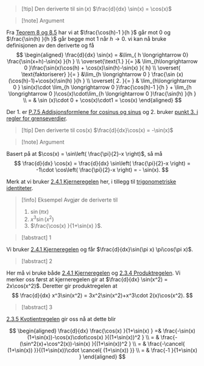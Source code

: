 > [!tip] Den deriverte til $\sin(x)$ 
>   $\frac{d}{dx} \sin(x) = \cos(x)$

> [!note] Argument 
> 

Fra [Teorem 8 og 8.5](Kapittel%202%20-%20derivasjon/2.5.1%20Spesielle%20trigonometriske%20grenser.md) har vi at $\frac{\cos(h)-1 }{h }$ går mot $0$ og $\frac{\sin(h) }{h }$ går begge mot $1$ når $h \longrightarrow 0$. vi kan nå bruke definisjonen av den deriverte og få
$$
\begin{aligned} 
  \frac{d}{dx} \sin(x) 
   = &\lim_{ h \longrightarrow  0} \frac{\sin(x+h)-\sin(x) }{h } \\
   \overset{\text{1.} }{=  }& \lim_{h\longrightarrow 0 }\frac{\sin(x)\cos(h) + \cos(x)\sin(h)-\sin(x) }{ h} \\
   \overset{ \text{faktoriserer} }{=  } &\lim_{h \longrightarrow  0 }  \frac{\sin (x)(\cos(h)-1)+\cos(x)\sin(h) }{h } \\
   \overset{ 2. }{=  } & \lim_{h\longrightarrow  0 } \sin(x)\cdot \lim_{h \longrightarrow  0 }\frac{\cos(h)-1 }{h }  + \lim_{h \longrightarrow  0 }\cos(x)\cdot\lim_{h \longrightarrow  0   }\frac{\sin(h) }{h } \\
   = & \sin (x)\cdot 0 + \cos(x)\cdot1 = \cos(x)
\end{aligned} 
$$

Der 1. er [P.7.5 Addisjonsformlene for cosinus og sinus](Kapittel%200%20-%20innledende%20kapittel/P.7.5%20Addisjonsformlene%20for%20cosinus%20og%20sinus.md) og 2. bruker [punkt 3. i regler for grenseverdier](Kapittel%201%20-%20grenser%20og%20kontinuitet/2.1%20Grenseverdi%20-%20regler.md).

> [!tip] Den deriverte til cos(x) 
> $\frac{d}{dx}\cos(x) = -\sin(x)$
> 

> [!note] Argument 
> 

Basert på at $\cos(x) = \sin\left( \frac{\pi}{2}-x \right)$, så må 
$$
\frac{d}{dx} \cos(x) = \frac{d}{dx} \sin\left( \frac{\pi}{2}-x \right) = -1\cdot \cos\left( \frac{\pi}{2}-x \right) = - \sin(x).
$$

Merk at vi bruker [2.4.1 Kjerneregelen](Kapittel%202%20-%20derivasjon/2.4.1%20Kjerneregelen.md) her, i tillegg til [trigonometriske identiteter](Kapittel%200%20-%20innledende%20kapittel/P.7.4%20Viktige%20identiteter.md).

> [!info] Eksempel 
> Avgjør de deriverte til
> 1. $\sin(\pi x)$
> 2. $x^3\sin(x^2)$
> 3. $\frac{\cos(x) }{1+\sin(x) }$.

> [!abstract] 1
> 

Vi bruker [2.4.1 Kjerneregelen](Kapittel%202%20-%20derivasjon/2.4.1%20Kjerneregelen.md) og får $\frac{d}{dx}\sin(\pi x) \pi\cos(\pi x)$.

> [!abstract] 2
> 

  Her må vi bruke både [2.4.1 Kjerneregelen](Kapittel%202%20-%20derivasjon/2.4.1%20Kjerneregelen.md) og [2.3.4 Produktregelen](Kapittel%202%20-%20derivasjon/2.3.4%20Produktregelen.md). Vi merker oss først at kjerneregelen gir at $\frac{d}{dx} \sin(x^2) = 2x\cos(x^2)$. Deretter gir produktregelen at
  $$
\frac{d}{dx} x^3\sin(x^2) = 3x^2\sin(x^2)+x^3\cdot 2(x)\cos(x^2).
$$
> [!abstract] 3
> 

[2.3.5 Kvotientregelen](Kapittel%202%20-%20derivasjon/2.3.5%20Kvotientregelen.md) gir oss nå at dette blir

$$
\begin{aligned} 
  \frac{d}{dx} \frac{\cos(x) }{1+\sin(x) } 
=&  \frac{-\sin(x)(1+\sin(x))-\cos(x)\cdot\cos(x) }{(1+\sin(x))^2 } \\
= & \frac{-(\sin^2(x)+\cos^2(x))-\sin(x) }{(1+\sin(x))^2 } \\
= & \frac{-\cancel{ (1+\sin(x)) }}{(1+\sin(x))\cdot \cancel{ (1+\sin(x)) }} \\
= & \frac{-1 }{1+\sin(x) } 
\end{aligned} 
$$

